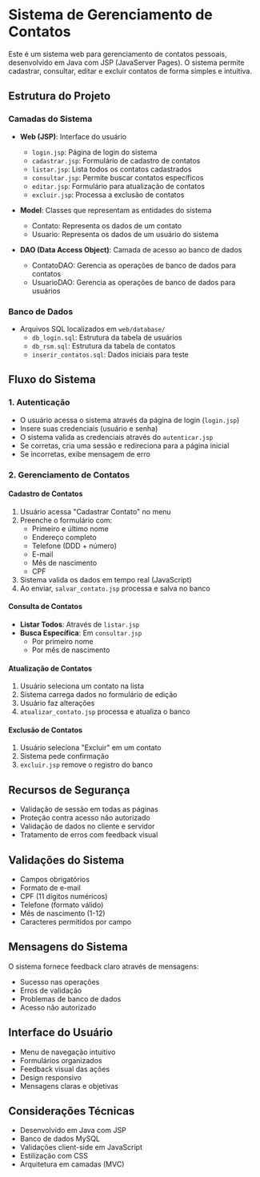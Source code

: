 # Sistema de Gerenciamento de Contatos

Este é um sistema web para gerenciamento de contatos pessoais, desenvolvido em Java com JSP (JavaServer Pages). O sistema permite cadastrar, consultar, editar e excluir contatos de forma simples e intuitiva.

## Estrutura do Projeto

### Camadas do Sistema

- **Web (JSP)**: Interface do usuário
  - `login.jsp`: Página de login do sistema
  - `cadastrar.jsp`: Formulário de cadastro de contatos
  - `listar.jsp`: Lista todos os contatos cadastrados
  - `consultar.jsp`: Permite buscar contatos específicos
  - `editar.jsp`: Formulário para atualização de contatos
  - `excluir.jsp`: Processa a exclusão de contatos

- **Model**: Classes que representam as entidades do sistema
  - Contato: Representa os dados de um contato
  - Usuario: Representa os dados de um usuário do sistema

- **DAO (Data Access Object)**: Camada de acesso ao banco de dados
  - ContatoDAO: Gerencia as operações de banco de dados para contatos
  - UsuarioDAO: Gerencia as operações de banco de dados para usuários

### Banco de Dados
- Arquivos SQL localizados em `web/database/`
  - `db_login.sql`: Estrutura da tabela de usuários
  - `db_rsm.sql`: Estrutura da tabela de contatos
  - `inserir_contatos.sql`: Dados iniciais para teste

## Fluxo do Sistema

### 1. Autenticação
- O usuário acessa o sistema através da página de login (`login.jsp`)
- Insere suas credenciais (usuário e senha)
- O sistema valida as credenciais através do `autenticar.jsp`
- Se corretas, cria uma sessão e redireciona para a página inicial
- Se incorretas, exibe mensagem de erro

### 2. Gerenciamento de Contatos

#### Cadastro de Contatos
1. Usuário acessa "Cadastrar Contato" no menu
2. Preenche o formulário com:
   - Primeiro e último nome
   - Endereço completo
   - Telefone (DDD + número)
   - E-mail
   - Mês de nascimento
   - CPF
3. Sistema valida os dados em tempo real (JavaScript)
4. Ao enviar, `salvar_contato.jsp` processa e salva no banco

#### Consulta de Contatos
- **Listar Todos**: Através de `listar.jsp`
- **Busca Específica**: Em `consultar.jsp`
  - Por primeiro nome
  - Por mês de nascimento

#### Atualização de Contatos
1. Usuário seleciona um contato na lista
2. Sistema carrega dados no formulário de edição
3. Usuário faz alterações
4. `atualizar_contato.jsp` processa e atualiza o banco

#### Exclusão de Contatos
1. Usuário seleciona "Excluir" em um contato
2. Sistema pede confirmação
3. `excluir.jsp` remove o registro do banco

## Recursos de Segurança

- Validação de sessão em todas as páginas
- Proteção contra acesso não autorizado
- Validação de dados no cliente e servidor
- Tratamento de erros com feedback visual

## Validações do Sistema

- Campos obrigatórios
- Formato de e-mail
- CPF (11 dígitos numéricos)
- Telefone (formato válido)
- Mês de nascimento (1-12)
- Caracteres permitidos por campo

## Mensagens do Sistema

O sistema fornece feedback claro através de mensagens:
- Sucesso nas operações
- Erros de validação
- Problemas de banco de dados
- Acesso não autorizado

## Interface do Usuário

- Menu de navegação intuitivo
- Formulários organizados
- Feedback visual das ações
- Design responsivo
- Mensagens claras e objetivas

## Considerações Técnicas

- Desenvolvido em Java com JSP
- Banco de dados MySQL
- Validações client-side em JavaScript
- Estilização com CSS
- Arquitetura em camadas (MVC)